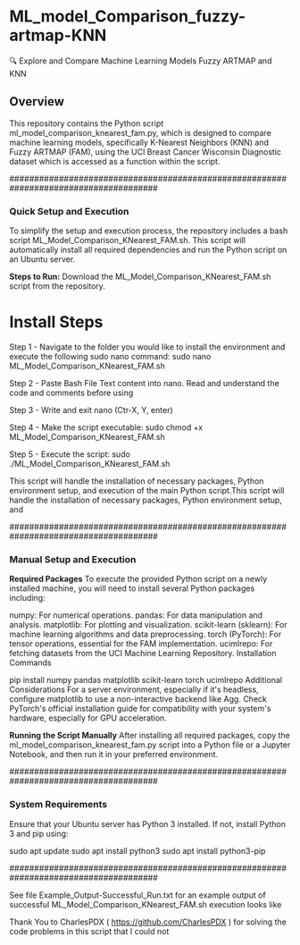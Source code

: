 # ML_model_Comparison_fuzzy-artmap-KNN
🔍 Explore and Compare Machine Learning Models Fuzzy ARTMAP and KNN

## Overview
This repository contains the Python script ml_model_comparison_knearest_fam.py, which is designed to compare machine learning models, specifically K-Nearest Neighbors (KNN) and Fuzzy ARTMAP (FAM), using the UCI Breast Cancer Wisconsin Diagnostic dataset which is accessed as a function within the script.

######################################################################################
### Quick Setup and Execution
To simplify the setup and execution process, the repository includes a bash script ML_Model_Comparison_KNearest_FAM.sh. This script will automatically install all required dependencies and run the Python script on an Ubuntu server.

**Steps to Run:**
Download the ML_Model_Comparison_KNearest_FAM.sh script from the repository.

# Install Steps

Step 1 - Navigate to the folder you would like to install the environment and execute the following sudo nano command:
sudo nano ML_Model_Comparison_KNearest_FAM.sh

Step 2 - Paste Bash File Text content into nano. Read and understand the code and comments before using

Step 3 - Write and exit nano (Ctr-X, Y, enter)

Step 4 - Make the script executable:
sudo chmod +x ML_Model_Comparison_KNearest_FAM.sh

Step 5 - Execute the script:
sudo ./ML_Model_Comparison_KNearest_FAM.sh

This script will handle the installation of necessary packages, Python environment setup, and execution of the main Python script.This script will handle the installation of necessary packages, Python environment setup, and

######################################################################################
### Manual Setup and Execution
**Required Packages**
To execute the provided Python script on a newly installed machine, you will need to install several Python packages including:

numpy: For numerical operations.
pandas: For data manipulation and analysis.
matplotlib: For plotting and visualization.
scikit-learn (sklearn): For machine learning algorithms and data preprocessing.
torch (PyTorch): For tensor operations, essential for the FAM implementation.
ucimlrepo: For fetching datasets from the UCI Machine Learning Repository.
Installation Commands

pip install numpy pandas matplotlib scikit-learn torch ucimlrepo
Additional Considerations
For a server environment, especially if it's headless, configure matplotlib to use a non-interactive backend like Agg.
Check PyTorch's official installation guide for compatibility with your system's hardware, especially for GPU acceleration.

**Running the Script Manually**
After installing all required packages, copy the ml_model_comparison_knearest_fam.py script into a Python file or a Jupyter Notebook, and then run it in your preferred environment.

######################################################################################
### System Requirements
Ensure that your Ubuntu server has Python 3 installed. If not, install Python 3 and pip using:

sudo apt update
sudo apt install python3
sudo apt install python3-pip

######################################################################################

See file Example_Output-Successful_Run.txt for an example output of successful ML_Model_Comparison_KNearest_FAM.sh execution looks like

Thank You to CharlesPDX ( https://github.com/CharlesPDX ) for solving the code problems in this script that I could not

